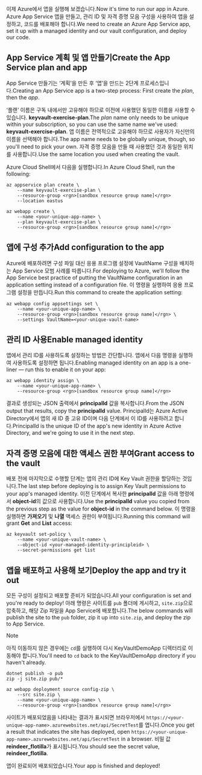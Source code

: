 <span data-ttu-id="1e739-101">이제 Azure에서 앱을 실행해 보겠습니다.</span><span class="sxs-lookup"><span data-stu-id="1e739-101">Now it's time to run our app in Azure.</span></span> <span data-ttu-id="1e739-102">Azure App Service 앱을 만들고, 관리 ID 및 자격 증명 모음 구성을 사용하여 앱을 설정하고, 코드를 배포해야 합니다.</span><span class="sxs-lookup"><span data-stu-id="1e739-102">We need to create an Azure App Service app, set it up with a managed identity and our vault configuration, and deploy our code.</span></span>

## <a name="create-the-app-service-plan-and-app"></a><span data-ttu-id="1e739-103">App Service 계획 및 앱 만들기</span><span class="sxs-lookup"><span data-stu-id="1e739-103">Create the App Service plan and app</span></span>

<span data-ttu-id="1e739-104">App Service 만들기는 ‘계획’을 만든 후 ‘앱’을 만드는 2단계 프로세스입니다.</span><span class="sxs-lookup"><span data-stu-id="1e739-104">Creating an App Service app is a two-step process: First create the *plan*, then the *app*.</span></span>

<span data-ttu-id="1e739-105">‘플랜’ 이름은 구독 내에서만 고유해야 하므로 이전에 사용했던 동일한 이름을 사용할 수 있습니다. **keyvault-exercise-plan**.</span><span class="sxs-lookup"><span data-stu-id="1e739-105">The *plan* name only needs to be unique within your subscription, so you can use the same name we've used: **keyvault-exercise-plan**.</span></span> <span data-ttu-id="1e739-106">앱 이름은 전역적으로 고유해야 하므로 사용자가 자신만의 이름을 선택해야 합니다.</span><span class="sxs-lookup"><span data-stu-id="1e739-106">The app name needs to be globally unique, though, so you'll need to pick your own.</span></span> <span data-ttu-id="1e739-107">자격 증명 모음을 만들 때 사용했던 것과 동일한 위치를 사용합니다.</span><span class="sxs-lookup"><span data-stu-id="1e739-107">Use the same location you used when creating the vault.</span></span>

<span data-ttu-id="1e739-108">Azure Cloud Shell에서 다음을 실행합니다.</span><span class="sxs-lookup"><span data-stu-id="1e739-108">In Azure Cloud Shell, run the following:</span></span>

```azurecli
az appservice plan create \
    --name keyvault-exercise-plan \
    --resource-group <rgn>[sandbox resource group name]</rgn>
    --location eastus

az webapp create \
    --name <your-unique-app-name> \
    --plan keyvault-exercise-plan \
    --resource-group <rgn>[sandbox resource group name]</rgn>
```

## <a name="add-configuration-to-the-app"></a><span data-ttu-id="1e739-109">앱에 구성 추가</span><span class="sxs-lookup"><span data-stu-id="1e739-109">Add configuration to the app</span></span>

<span data-ttu-id="1e739-110">Azure에 배포하려면 구성 파일 대신 응용 프로그램 설정에 VaultName 구성을 배치하는 App Service 모범 사례를 따릅니다.</span><span class="sxs-lookup"><span data-stu-id="1e739-110">For deploying to Azure, we'll follow the App Service best practice of putting the VaultName configuration in an application setting instead of a configuration file.</span></span> <span data-ttu-id="1e739-111">이 명령을 실행하여 응용 프로그램 설정을 만듭니다.</span><span class="sxs-lookup"><span data-stu-id="1e739-111">Run this command to create the application setting:</span></span>

```azurecli
az webapp config appsettings set \
    --name <your-unique-app-name> \
    --resource-group <rgn>[sandbox resource group name]</rgn> \
    --settings VaultName=<your-unique-vault-name>
```

## <a name="enable-managed-identity"></a><span data-ttu-id="1e739-112">관리 ID 사용</span><span class="sxs-lookup"><span data-stu-id="1e739-112">Enable managed identity</span></span>

<span data-ttu-id="1e739-113">앱에서 관리 ID를 사용하도록 설정하는 방법은 간단합니다. 앱에서 다음 명령을 실행하여 사용하도록 설정하면 됩니다.</span><span class="sxs-lookup"><span data-stu-id="1e739-113">Enabling managed identity on an app is a one-liner &mdash; run this to enable it on your app:</span></span>

```azurecli
az webapp identity assign \
    --name <your-unique-app-name> \
    --resource-group <rgn>[sandbox resource group name]</rgn>
```

<span data-ttu-id="1e739-114">결과로 생성되는 JSON 출력에서 **principalId** 값을 복사합니다.</span><span class="sxs-lookup"><span data-stu-id="1e739-114">From the JSON output that results, copy the **principalId** value.</span></span> <span data-ttu-id="1e739-115">PrincipalId는 Azure Active Directory에서 앱의 새 ID 중 고유 ID이며 다음 단계에서 이 ID를 사용하려고 합니다.</span><span class="sxs-lookup"><span data-stu-id="1e739-115">PrincipalId is the unique ID of the app's new identity in Azure Active Directory, and we're going to use it in the next step.</span></span>

## <a name="grant-access-to-the-vault"></a><span data-ttu-id="1e739-116">자격 증명 모음에 대한 액세스 권한 부여</span><span class="sxs-lookup"><span data-stu-id="1e739-116">Grant access to the vault</span></span>

<span data-ttu-id="1e739-117">배포 전에 마지막으로 수행할 단계는 앱의 관리 ID에 Key Vault 권한을 할당하는 것입니다.</span><span class="sxs-lookup"><span data-stu-id="1e739-117">The last step before deploying is to assign Key Vault permissions to your app's managed identity.</span></span> <span data-ttu-id="1e739-118">이전 단계에서 복사한 **principalId** 값을 아래 명령에서 **object-id**의 값으로 사용합니다.</span><span class="sxs-lookup"><span data-stu-id="1e739-118">Use the **principalId** value you copied from the previous step as the value for **object-id** in the command below.</span></span> <span data-ttu-id="1e739-119">이 명령을 실행하면 **가져오기** 및 **나열** 액세스 권한이 부여됩니다.</span><span class="sxs-lookup"><span data-stu-id="1e739-119">Running this command will grant **Get** and **List** access:</span></span>

```azurecli
az keyvault set-policy \
    --name <your-unique-vault-name> \
    --object-id <your-managed-identity-principleid> \
    --secret-permissions get list
```

## <a name="deploy-the-app-and-try-it-out"></a><span data-ttu-id="1e739-120">앱을 배포하고 사용해 보기</span><span class="sxs-lookup"><span data-stu-id="1e739-120">Deploy the app and try it out</span></span>

<span data-ttu-id="1e739-121">모든 구성이 설정되고 배포할 준비가 되었습니다.</span><span class="sxs-lookup"><span data-stu-id="1e739-121">All your configuration is set and you're ready to deploy!</span></span> <span data-ttu-id="1e739-122">아래 명령은 사이트를 `pub` 폴더에 게시하고, `site.zip`으로 압축하고, 해당 Zip 파일을 App Service에 배포합니다.</span><span class="sxs-lookup"><span data-stu-id="1e739-122">The below commands will publish the site to the `pub` folder, zip it up into `site.zip`, and deploy the zip to App Service.</span></span>

> [!NOTE]
> <span data-ttu-id="1e739-123">아직 이동하지 않은 경우에는 `cd`를 실행하여 다시 KeyVaultDemoApp 디렉터리로 이동해야 합니다.</span><span class="sxs-lookup"><span data-stu-id="1e739-123">You'll need to `cd` back to the KeyVaultDemoApp directory if you haven't already.</span></span>

```azurecli
dotnet publish -o pub
zip -j site.zip pub/*

az webapp deployment source config-zip \
    --src site.zip \
    --name <your-unique-app-name> \
    --resource-group <rgn>[sandbox resource group name]</rgn>
```

<span data-ttu-id="1e739-124">사이트가 배포되었음을 나타내는 결과가 표시되면 브라우저에서 `https://<your-unique-app-name>.azurewebsites.net/api/SecretTest`를 엽니다.</span><span class="sxs-lookup"><span data-stu-id="1e739-124">Once you get a result that indicates the site has deployed, open `https://<your-unique-app-name>.azurewebsites.net/api/SecretTest` in a browser.</span></span> <span data-ttu-id="1e739-125">비밀 값 **reindeer_flotilla**가 표시됩니다.</span><span class="sxs-lookup"><span data-stu-id="1e739-125">You should see the secret value, **reindeer_flotilla**.</span></span>

<span data-ttu-id="1e739-126">앱이 완료되어 배포되었습니다.</span><span class="sxs-lookup"><span data-stu-id="1e739-126">Your app is finished and deployed!</span></span>